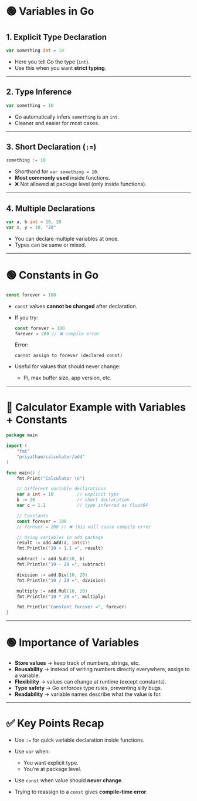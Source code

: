 

# 🟢 Variables in Go

## 1. Explicit Type Declaration

```go
var something int = 10
```

* Here you tell Go the type (`int`).
* Use this when you want **strict typing**.

---

## 2. Type Inference

```go
var something = 10
```

* Go automatically infers `something` is an `int`.
* Cleaner and easier for most cases.

---

## 3. Short Declaration (`:=`)

```go
something := 10
```

* Shorthand for `var something = 10`.
* **Most commonly used** inside functions.
* ❌ Not allowed at package level (only inside functions).

---

## 4. Multiple Declarations

```go
var a, b int = 10, 20
var x, y = 10, "20"
```

* You can declare multiple variables at once.
* Types can be same or mixed.

---

# 🟢 Constants in Go

```go
const forever = 100
```

* `const` values **cannot be changed** after declaration.

* If you try:

  ```go
  const forever = 100
  forever = 200 // ❌ compile error
  ```

  Error:

  ```
  cannot assign to forever (declared const)
  ```

* Useful for values that should never change:

  * Pi, max buffer size, app version, etc.

---

# 📘 Calculator Example with Variables + Constants

```go
package main

import (
    "fmt"
    "priyatham/calculator/add"
)

func main() {
    fmt.Print("Calculator \n")

    // Different variable declarations
    var a int = 10         // explicit type
    b := 20                // short declaration
    var c = 1.1            // type inferred as float64

    // Constants
    const forever = 100
    // forever = 200 // ❌ this will cause compile error

    // Using variables in add package
    result := add.Add(a, int(c))
    fmt.Println("10 + 1.1 =", result)

    subtract := add.Sub(10, b)
    fmt.Println("10 - 20 =", subtract)

    division := add.Div(10, 20)
    fmt.Println("10 / 20 =", division)

    multiply := add.Mul(10, 20)
    fmt.Println("10 * 20 =", multiply)

    fmt.Println("Constant forever =", forever)
}
```

---

# 🟢 Importance of Variables

* **Store values** → keep track of numbers, strings, etc.
* **Reusability** → instead of writing numbers directly everywhere, assign to a variable.
* **Flexibility** → values can change at runtime (except constants).
* **Type safety** → Go enforces type rules, preventing silly bugs.
* **Readability** → variable names describe what the value is for.

---

# ✅ Key Points Recap

* Use `:=` for quick variable declaration inside functions.
* Use `var` when:

  * You want explicit type.
  * You’re at package level.
* Use `const` when value should **never change**.
* Trying to reassign to a `const` gives **compile-time error**.

